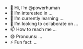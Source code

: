 - 👋 Hi, I’m @powerhuman
- 👀 I’m interested in ...
- 🌱 I’m currently learning ...
- 💞️ I’m looking to collaborate on ...  
- 📫 How to reach me ... 
- 😄 Pronouns: ... 
- ⚡ Fun fact: ...  
  
<!---
powerhuman/powerhuman is a ✨ special ✨ repository because its `README.md` (this file) appears on your GitHub profile. 
You can click the Preview link to take a look at your changes.
--->
